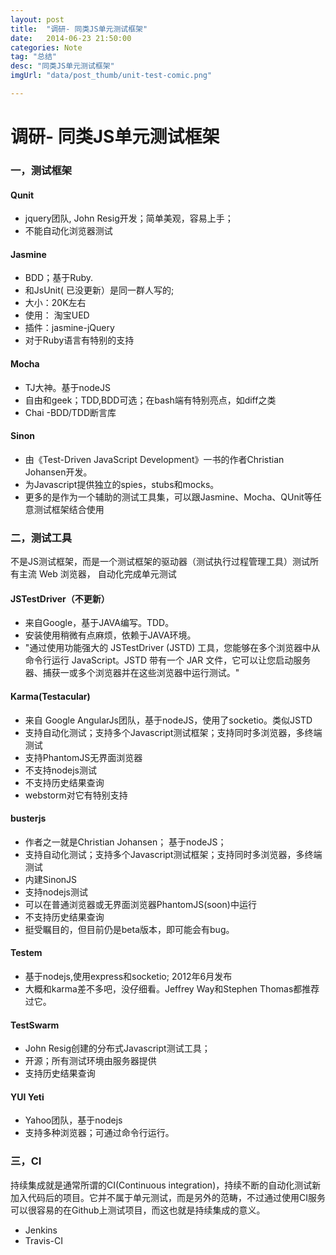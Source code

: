 ```yaml
---
layout: post
title:  "调研- 同类JS单元测试框架"
date:   2014-06-23 21:50:00
categories: Note
tag: "总结"
desc: "同类JS单元测试框架"
imgUrl: "data/post_thumb/unit-test-comic.png"

---
```


调研- 同类JS单元测试框架
===================================

### 一，测试框架

#### Qunit
- jquery团队, John Resig开发；简单美观，容易上手；
- 不能自动化浏览器测试

#### Jasmine
- BDD；基于Ruby.
- 和JsUnit( 已没更新）是同一群人写的;
- 大小：20K左右
- 使用： 淘宝UED
- 插件：jasmine-jQuery
- 对于Ruby语言有特别的支持

#### Mocha
- TJ大神。基于nodeJS
- 自由和geek；TDD,BDD可选；在bash端有特别亮点，如diff之类
- Chai  -BDD/TDD断言库

#### Sinon
- 由《Test-Driven JavaScript Development》一书的作者Christian Johansen开发。
- 为Javascript提供独立的spies，stubs和mocks。
- 更多的是作为一个辅助的测试工具集，可以跟Jasmine、Mocha、QUnit等任意测试框架结合使用


### 二，测试工具

不是JS测试框架，而是一个测试框架的驱动器（测试执行过程管理工具）测试所有主流 Web 浏览器， 自动化完成单元测试

#### JSTestDriver（不更新）
- 来自Google，基于JAVA编写。TDD。
- 安装使用稍微有点麻烦，依赖于JAVA环境。
- "通过使用功能强大的 JSTestDriver (JSTD) 工具，您能够在多个浏览器中从命令行运行 JavaScript。JSTD 带有一个 JAR 文件，它可以让您启动服务器、捕获一或多个浏览器并在这些浏览器中运行测试。"

#### Karma(Testacular)
- 来自 Google AngularJs团队，基于nodeJS，使用了socketio。类似JSTD
- 支持自动化测试；支持多个Javascript测试框架；支持同时多浏览器，多终端测试
- 支持PhantomJS无界面浏览器
- 不支持nodejs测试
- 不支持历史结果查询
- webstorm对它有特别支持

#### busterjs
- 作者之一就是Christian Johansen； 基于nodeJS；
- 支持自动化测试；支持多个Javascript测试框架；支持同时多浏览器，多终端测试
- 内建SinonJS
- 支持nodejs测试
- 可以在普通浏览器或无界面浏览器PhantomJS(soon)中运行
- 不支持历史结果查询
- 挺受瞩目的，但目前仍是beta版本，即可能会有bug。

#### Testem
- 基于nodejs,使用express和socketio; 2012年6月发布
- 大概和karma差不多吧，没仔细看。Jeffrey Way和Stephen Thomas都推荐过它。

#### TestSwarm
- John Resig创建的分布式Javascript测试工具；
- 开源；所有测试环境由服务器提供
- 支持历史结果查询

#### YUI Yeti
- Yahoo团队，基于nodejs
- 支持多种浏览器；可通过命令行运行。

### 三，CI

持续集成就是通常所谓的CI(Continuous integration)，持续不断的自动化测试新加入代码后的项目。它并不属于单元测试，而是另外的范畴，不过通过使用CI服务可以很容易的在Github上测试项目，而这也就是持续集成的意义。

- Jenkins
- Travis-CI
